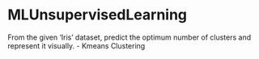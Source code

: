 # MLUnsupervisedLearning
From the given ‘Iris’ dataset, predict the optimum number of clusters and represent it visually. - Kmeans Clustering
